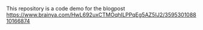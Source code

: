This repository is a code demo for the blogpost https://www.brainya.com/HwL692uxCTMOqhILPPqEg5AZ5IJ2/359530108810166874 
